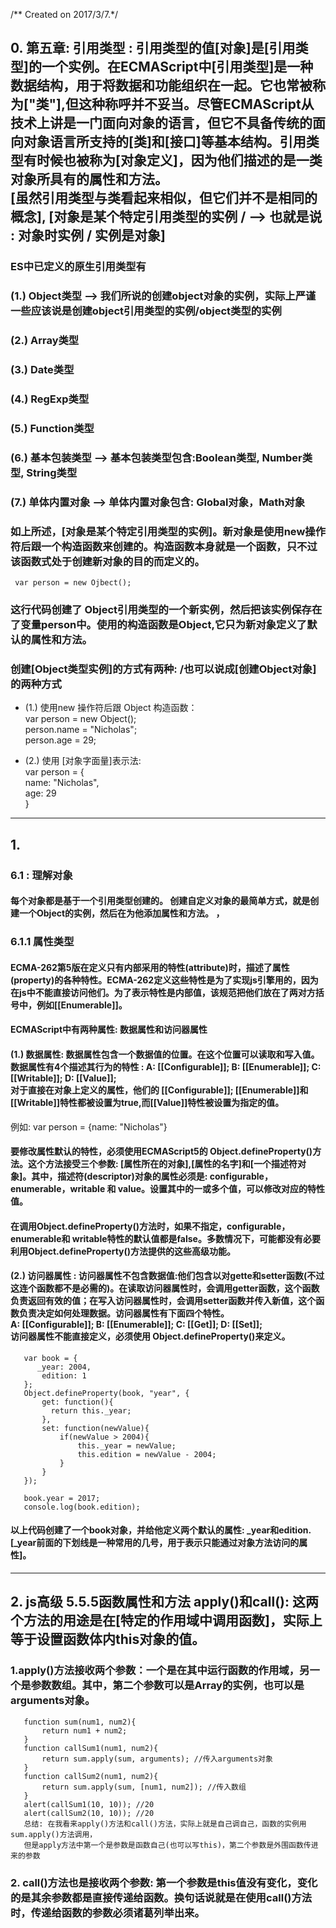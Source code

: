 /** Created on 2017/3/7.*/

## 0. 第五章: 引用类型 : 引用类型的值[对象]是[引用类型]的一个实例。在ECMAScript中[引用类型]是一种数据结构，用于将数据和功能组织在一起。它也常被称为["类"],但这种称呼并不妥当。尽管ECMAScript从技术上讲是一门面向对象的语言，但它不具备传统的面向对象语言所支持的[类]和[接口]等基本结构。引用类型有时候也被称为[对象定义]，因为他们描述的是一类对象所具有的属性和方法。<br/> [虽然引用类型与类看起来相似，但它们并不是相同的概念], [对象是某个特定引用类型的实例 / --> 也就是说 : 对象时实例 / 实例是对象]

### ES中已定义的原生引用类型有 <br/>
### (1.) Object类型 --> 我们所说的创建object对象的实例，实际上严谨一些应该说是创建object引用类型的实例/object类型的实例
### (2.) Array类型     
### (3.) Date类型      
### (4.) RegExp类型    
### (5.) Function类型  
### (6.) 基本包装类型 --> 基本包装类型包含:Boolean类型, Number类型, String类型 <br/>
### (7.) 单体内置对象 --> 单体内置对象包含: Global对象，Math对象  <br/>

### 如上所述，[对象是某个特定引用类型的实例]。新对象是使用new操作符后跟一个构造函数来创建的。构造函数本身就是一个函数，只不过该函数式处于创建新对象的目的而定义的。
     var person = new Ojbect(); 
### 这行代码创建了 Object引用类型的一个新实例，然后把该实例保存在了变量person中。使用的构造函数是Object,它只为新对象定义了默认的属性和方法。

### 创建[Object类型实例]的方式有两种: /也可以说成[创建Object对象]的两种方式 
 - (1.) 使用new 操作符后跟 Object 构造函数：<br/>
       var person = new Object();       <br/>
       person.name = "Nicholas";         <br/>
       person.age = 29;    <br/>

 - (2.) 使用 [对象字面量]表示法:  <br/>
       var person = {          <br/>
           name: "Nicholas",   <br/>
           age: 29             <br/>
       }

-------------------------------------------------------------   

## 1. 
### 6.1 : 理解对象
#### 每个对象都是基于一个引用类型创建的。 创建自定义对象的最简单方式，就是创建一个Object的实例，然后在为他添加属性和方法。 ，

### 6.1.1 属性类型 
#### ECMA-262第5版在定义只有内部采用的特性(attribute)时，描述了属性(property)的各种特性。ECMA-262定义这些特性是为了实现js引擎用的，因为在js中不能直接访问他们。为了表示特性是内部值，该规范把他们放在了两对方括号中，例如[[Enumerable]]。
#### ECMAScript中有两种属性: 数据属性和访问器属性
#### (1.) 数据属性: 数据属性包含一个数据值的位置。在这个位置可以读取和写入值。数据属性有4个描述其行为的特性 : A: [[Configurable]]; B: [[Enumerable]]; C: [[Writable]]; D: [[Value]]; <br/> 对于直接在对象上定义的属性，他们的 [[Configurable]]; [[Enumerable]]和[[Writable]]特性都被设置为true,而[[Value]]特性被设置为指定的值。
   例如:  var person = {name: "Nicholas"}
#### 要修改属性默认的特性，必须使用ECMAScript5的 Object.defineProperty()方法。这个方法接受三个参数: [属性所在的对象],[属性的名字]和[一个描述符对象]。其中，描述符(descriptor)对象的属性必须是: configurable，enumerable，writable 和 value。设置其中的一或多个值，可以修改对应的特性值。
#### 在调用Object.defineProperty()方法时，如果不指定，configurable，enumerable和 writable特性的默认值都是false。多数情况下，可能都没有必要利用Object.defineProperty()方法提供的这些高级功能。

#### (2.) 访问器属性 : 访问器属性不包含数据值:他们包含以对gette和setter函数(不过这连个函数都不是必需的)。在读取访问器属性时，会调用getter函数，这个函数负责返回有效的值；在写入访问器属性时，会调用setter函数并传入新值，这个函数负责决定如何处理数据。访问器属性有下面四个特性。<br/> A: [[Configurable]]; B: [[Enumerable]]; C: [[Get]]; D: [[Set]]; <br/> 访问器属性不能直接定义，必须使用 Object.defineProperty()来定义。

       var book = {
          _year: 2004,
           edition: 1
       };
       Object.defineProperty(book, "year", {
           get: function(){
             return this._year;
           },
           set: function(newValue){
               if(newValue > 2004){
                   this._year = newValue;
                   this.edition = newValue - 2004;
               }
           }
       });

       book.year = 2017;
       console.log(book.edition);
#### 以上代码创建了一个book对象，并给他定义两个默认的属性: _year和edition. [_year前面的下划线是一种常用的几号，用于表示只能通过对象方法访问的属性]。


--------------------------------------------------------------
## 2. js高级 5.5.5函数属性和方法 apply()和call(): 这两个方法的用途是在[特定的作用域中调用函数]，实际上等于设置函数体内this对象的值。
### 1.apply()方法接收两个参数：一个是在其中运行函数的作用域，另一个是参数数组。其中，第二个参数可以是Array的实例，也可以是arguments对象。

       function sum(num1, num2){
           return num1 + num2;
       }
       function callSum1(num1, num2){
           return sum.apply(sum, arguments); //传入arguments对象
       }
       function callSum2(num1, num2){
           return sum.apply(sum, [num1, num2]); //传入数组
       }
       alert(callSum1(10, 10)); //20
       alert(callSum2(10, 10)); //20   
       总结: 在我看来apply()方法和call()方法，实际上就是自己调自己，函数的实例用sum.apply()方法调用，
       但是apply方法中第一个是参数是函数自己(也可以写this)，第二个参数是外围函数传进来的参数     

### 2. call()方法也是接收两个参数: 第一个参数是this值没有变化，变化的是其余参数都是直接传递给函数。换句话说就是在使用call()方法时，传递给函数的参数必须诸葛列举出来。

